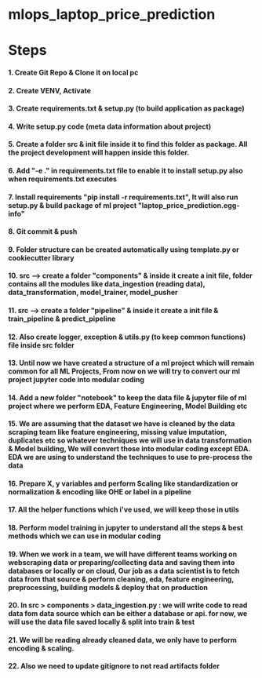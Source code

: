 # mlops_laptop_price_prediction

# Steps
#### 1. Create Git Repo & Clone it on local pc
#### 2. Create VENV, Activate
#### 3. Create requirements.txt & setup.py (to build application as package)
#### 4. Write setup.py code (meta data information about project)
#### 5. Create a folder src & __init__ file inside it to find this folder as package. All the project development will happen inside this folder.
#### 6. Add "-e ." in requirements.txt file to enable it to install setup.py also when requirements.txt executes
#### 7. Install requirements "pip install -r requirements.txt", It will also run setup.py & build package of ml project "laptop_price_prediction.egg-info"
#### 8. Git commit & push
#### 9. Folder structure can be created automatically using template.py or cookiecutter library
#### 10. src --> create a folder "components" & inside it create a __init__ file, folder contains all the modules like data_ingestion (reading data), data_transformation, model_trainer, model_pusher
#### 11. src --> create a folder "pipeline" & inside it create a __init__ file & train_pipeline & predict_pipeline
#### 12. Also create logger, exception & utils.py (to keep common functions) file inside src folder


#### 13. Until now we have created a structure of a ml project which will remain common for all ML Projects, From now on we will try to convert our ml project jupyter code into modular coding
#### 14. Add a new folder "notebook" to keep the data file & jupyter file of ml project where we perform EDA, Feature Engineering, Model Building etc
#### 15. We are assuming that the dataset we have is cleaned by the data scraping team like feature engineering, missing value imputation, duplicates etc so whatever techniques we will use in data transformation & Model building, We will convert those into modular coding except EDA. EDA we are using to understand the techniques to use to pre-process the data
#### 16. Prepare X, y variables and perform Scaling like standardization or normalization & encoding like OHE or label in a pipeline
#### 17. All the helper functions which i've used, we will keep those in utils
#### 18. Perform model training in jupyter to understand all the steps & best methods which we can use in modular coding
#### 19. When we work in a team, we will have different teams working on webscraping data or preparing/collecting data and saving them into databases or locally or on cloud, Our job as a data scientist is to fetch data from that source & perform cleaning, eda, feature engineering, preprocessing, building models & deploy that on production
#### 20. In src > components > data_ingestion.py : we will write code to read data fom data source which can be either a database or api. for now, we will use the data file saved locally & split into train & test
#### 21. We will be reading already cleaned data, we only have to perform encoding & scaling.
#### 22. Also we need to update gitignore to not read artifacts folder